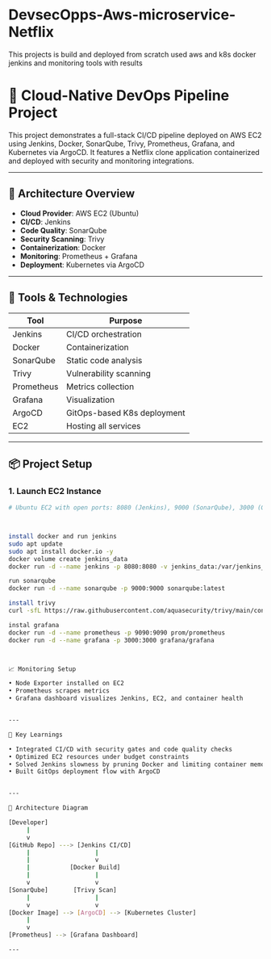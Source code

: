 # DevsecOpps-Aws-microservice-Netflix
This projects is build and deployed from scratch used aws and k8s docker jenkins and monitoring tools with results

# 🚀 Cloud-Native DevOps Pipeline Project

This project demonstrates a full-stack CI/CD pipeline deployed on AWS EC2 using Jenkins, Docker, SonarQube, Trivy, Prometheus, Grafana, and Kubernetes via ArgoCD. It features a Netflix clone application containerized and deployed with security and monitoring integrations.

---

## 🧱 Architecture Overview

- **Cloud Provider**: AWS EC2 (Ubuntu)
- **CI/CD**: Jenkins
- **Code Quality**: SonarQube
- **Security Scanning**: Trivy
- **Containerization**: Docker
- **Monitoring**: Prometheus + Grafana
- **Deployment**: Kubernetes via ArgoCD

---

## 🔧 Tools & Technologies

| Tool        | Purpose                          |
|-------------|----------------------------------|
| Jenkins     | CI/CD orchestration              |
| Docker      | Containerization                 |
| SonarQube   | Static code analysis             |
| Trivy       | Vulnerability scanning           |
| Prometheus  | Metrics collection               |
| Grafana     | Visualization                    |
| ArgoCD      | GitOps-based K8s deployment      |
| EC2         | Hosting all services             |

---

## 📦 Project Setup

### 1. Launch EC2 Instance
```bash
# Ubuntu EC2 with open ports: 8080 (Jenkins), 9000 (SonarQube), 3000 (Grafana), 9090 (Prometheus)



install docker and run jenkins
sudo apt update
sudo apt install docker.io -y
docker volume create jenkins_data
docker run -d --name jenkins -p 8080:8080 -v jenkins_data:/var/jenkins_home jenkins/jenkins:lts

run sonarqube
docker run -d --name sonarqube -p 9000:9000 sonarqube:latest

install trivy
curl -sfL https://raw.githubusercontent.com/aquasecurity/trivy/main/contrib/install.sh | sudo sh -s -- -b /usr/local/bin

instal grafana
docker run -d --name prometheus -p 9090:9090 prom/prometheus
docker run -d --name grafana -p 3000:3000 grafana/grafana



📈 Monitoring Setup

• Node Exporter installed on EC2
• Prometheus scrapes metrics
• Grafana dashboard visualizes Jenkins, EC2, and container health


---

🧠 Key Learnings

• Integrated CI/CD with security gates and code quality checks
• Optimized EC2 resources under budget constraints
• Solved Jenkins slowness by pruning Docker and limiting container memory
• Built GitOps deployment flow with ArgoCD


---

📸 Architecture Diagram

[Developer]
     |
     v
[GitHub Repo] ---> [Jenkins CI/CD]
     |                  |
     |                  v
     |           [Docker Build]
     |                  |
     v                  v
[SonarQube]       [Trivy Scan]
     |                  |
     v                  v
[Docker Image] --> [ArgoCD] --> [Kubernetes Cluster]
     |
     v
[Prometheus] --> [Grafana Dashboard]

---








